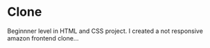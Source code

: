 # Clone
Beginnner level in HTML and CSS project. I created a not responsive amazon frontend clone...

